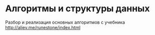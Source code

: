# Алгоритмы и структуры данных

Разбор и реализация основных алгоритмов с учебника http://aliev.me/runestone/index.html


